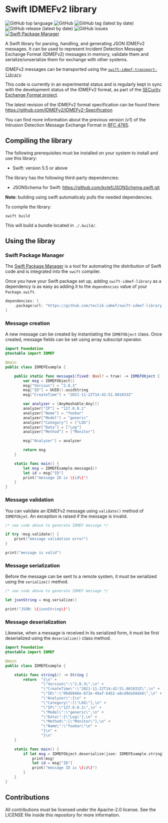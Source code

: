 # Swift IDMEFv2 library

![GitHub top language](https://img.shields.io/github/languages/top/teclib-idmef/swift-idmef-library) 
![GitHub](https://img.shields.io/github/license/teclib-idmef/swift-idmef-library) 
![GitHub tag (latest by date)](https://img.shields.io/github/v/tag/teclib-idmef/swift-idmef-library) 
![GitHub release (latest by date)](https://img.shields.io/github/v/release/teclib-idmef/swift-idmef-library) 
![GitHub issues](https://img.shields.io/github/issues/teclib-idmef/swift-idmef-library)
[![Swift Package Manager](https://img.shields.io/badge/Swift_Package_Manager-compatible-orange?style=flat-square)](https://img.shields.io/badge/Swift_Package_Manager-compatible-orange?style=flat-square)

A Swift library for parsing, handling, and generating JSON IDMEFv2 messages. It can be used to represent Incident Detection Message Exchange Format (IDMEFv2) messages in memory, validate them and serialize/unserialize them for exchange with other systems.

IDMEFv2 messages can be transported using the [`swift-idmef-transport-library`](https://github.com/teclib-idmef/swift-idmef-transport-library).

This code is currently in an experimental status and is regularly kept in sync with the development status of the IDMEFv2 format, as part of the [SECurity Exchange Format project](https://www.secef.net/).

The latest revision of the IDMEFv2 format specification can be found there: https://github.com/IDMEFv2/IDMEFv2-Specification

You can find more information about the previous version (v1) of the Intrusion Detection Message Exchange Format in [RFC 4765](https://tools.ietf.org/html/rfc4765).

## Compiling the library

The following prerequisites must be installed on your system to install and use this library:

* Swift: version 5.5 or above

The library has the following third-party dependencies:

* JSONSchema for Swift: https://github.com/kylef/JSONSchema.swift.git

**Note**: building using swift automaticaly pulls the needed dependencies.

To compile the library:

``` shell
swift build
``` 

This will build a bundle located in `./.build/`.

## Using the libray

### Swift Package Manager

The [Swift Package Manager](https://swift.org/package-manager/) is a tool for automating the distribution of Swift code and is integrated into the `swift` compiler. 

Once you have your Swift package set up, adding `swift-idmef-library` as a dependency is as easy as adding it to the `dependencies` value of your `Package.swift`.

```swift
dependencies: [
    .package(url: "https://github.com/teclib-idmef/swift-idmef-library.git", .upToNextMajor(from: "1.0.1"))
]
```

### Message creation

A new message can be created by instantiating the `IDMEFObject` class. Once created, message fields can be set using array subscript operator.

``` swift
import Foundation
@testable import IDMEF

@main
public class IDMEFExample {

    public static func message1(fixed: Bool? = true) -> IDMEFObject {
        var msg = IDMEFObject()
        msg["Version"] = "2.0.3"
        msg["ID"] = UUID().uuidString
        msg["CreateTime"] = "2021-11-22T14:42:51.881033Z"

        var analyzer = [AnyHashable:Any]()
        analyzer["IP"] = "127.0.0.1"
        analyzer["Name"] = "foobar"
        analyzer["Model"] = "generic"
        analyzer["Category"] = ["LOG"]
        analyzer["Data"] = ["Log"]
        analyzer["Method"] = ["Monitor"]

        msg["Analyzer"] = analyzer

        return msg
    }

    static func main() {
        let msg = IDMEFExample.message1()
        let id = msg["ID"]
        print("message ID is \(id\)")
    }
}
```

### Message validation

You can validate an IDMEFv2 message using `validate()` method of `IDMEFObjet`. An exception is raised if the message is invalid.

``` swift
/* see code above to generate IDMEF message */

if try !msg.validate() {
    print("message validation error")
}

print("message is valid")
```

### Message serialization

Before the message can be sent to a remote system, it must be serialized using the `serialize()` method.

``` swift
/* see code above to generate IDMEF message */

let jsonString = msg.serialize()

print("JSON: \(jsonString\)")
```

### Message deserialization

Likewise, when a message is received in its serialized form, it must be first deserialized using the `deserialize()` class method.

``` swift
import Foundation
@testable import IDMEF

@main
public class IDMEFExample {

    static func string1() -> String {
        return  "{\n" +
                "\"Version\":\"2.0.3\",\n" +
                "\"CreateTime\":\"2021-11-22T14:42:51.881033Z\",\n" +
                "\"ID\":\"09db946e-673e-49af-b4b2-a8cd9da58de6\",\n" +
                "\"Analyzer\":{\n" +
                "\"Category\":[\"LOG\"],\n" +
                "\"IP\":\"127.0.0.1\",\n" +
                "\"Model\":\"generic\",\n" +
                "\"Data\":[\"Log\"],\n" +
                "\"Method\":[\"Monitor\"],\n" +
                "\"Name\":\"foobar\"\n" +
                "}\n" +
                "}\n"
    }

    static func main() {
        if let msg = IDMEFObject.deserialize(json: IDMEFExample.string1()) {
            print(msg)
            let id = msg["ID"]
            print("message ID is \(id\)")
        }
    }
}

```

## Contributions

All contributions must be licensed under the Apache-2.0 license. See the LICENSE file inside this repository for more information.

